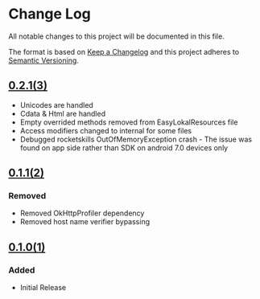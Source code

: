 # Change Log

All notable changes to this project will be documented in this file.

The format is based on [Keep a Changelog](http://keepachangelog.com/) and this project adheres to [Semantic Versioning](http://semver.org/).


## [0.2.1(3)](https://github.com/easylokal/android-sdk/releases/tag/v0.2.1)
* Unicodes are handled
* Cdata & Html are handled
* Empty overrided methods removed from EasyLokalResources file
* Access modifiers changed to internal for some files
* Debugged rocketskills OutOfMemoryException crash - The issue was found on app side rather than SDK on android 7.0 devices only 

## [0.1.1(2)](https://github.com/easylokal/android-sdk/releases/tag/v0.1.1)

### Removed
* Removed OkHttpProfiler dependency
* Removed host name verifier bypassing


## [0.1.0(1)](https://github.com/easylokal/android-sdk/releases/tag/v0.1.0)

### Added
* Initial Release
